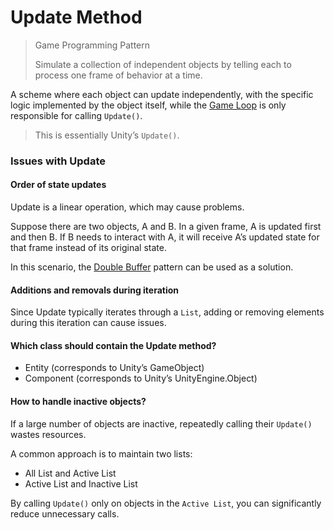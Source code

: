 # Update Method

> Game Programming Pattern
>
> Simulate a collection of independent objects by telling each to process one frame of behavior at a time.

A scheme where each object can update independently, with the specific logic implemented by the object itself, while the [Game Loop](GameLoop.md) is only responsible for calling `Update()`.

> This is essentially Unity’s `Update()`.

### Issues with Update
#### Order of state updates

Update is a linear operation, which may cause problems.

Suppose there are two objects, A and B. In a given frame, A is updated first and then B. If B needs to interact with A, it will receive A’s updated state for that frame instead of its original state.

In this scenario, the [Double Buffer](DoubleBuffer.md) pattern can be used as a solution.

#### Additions and removals during iteration

Since Update typically iterates through a `List`, adding or removing elements during this iteration can cause issues.

#### Which class should contain the Update method?

- Entity (corresponds to Unity’s GameObject)
- Component (corresponds to Unity’s UnityEngine.Object)

#### How to handle inactive objects?

If a large number of objects are inactive, repeatedly calling their `Update()` wastes resources.

A common approach is to maintain two lists:
- All List and Active List
- Active List and Inactive List

By calling `Update()` only on objects in the `Active List`, you can significantly reduce unnecessary calls.
